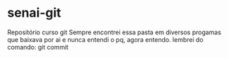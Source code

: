 # senai-git
Repositório curso git
Sempre encontrei essa pasta em diversos progamas que baixava por ai e nunca entendi o pq, agora entendo.
lembrei do comando: git commit
